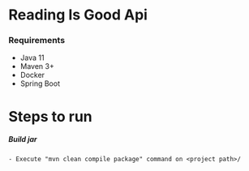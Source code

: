 # Reading Is Good Api

### Requirements
  - Java 11
  - Maven 3+
  - Docker
  - Spring Boot

# Steps to run
##### Build jar
    - Execute "mvn clean compile package" command on <project path>/



